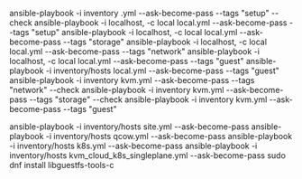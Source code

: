 ansible-playbook -i inventory .yml --ask-become-pass --tags "setup" --check 
ansible-playbook -i localhost, -c local local.yml --ask-become-pass --tags "setup"
ansible-playbook -i localhost, -c local local.yml --ask-become-pass --tags "storage"
ansible-playbook -i localhost, -c local local.yml --ask-become-pass --tags "network"
ansible-playbook -i localhost, -c local local.yml --ask-become-pass --tags "guest"
ansible-playbook -i inventory/hosts local.yml --ask-become-pass --tags "guest"
ansible-playbook -i inventory kvm.yml --ask-become-pass --tags "network" --check
ansible-playbook -i inventory kvm.yml --ask-become-pass --tags "storage" --check
ansible-playbook -i inventory kvm.yml --ask-become-pass --tags "guest"

ansible-playbook -i inventory/hosts site.yml --ask-become-pass
ansible-playbook -i inventory/hosts qcow.yml --ask-become-pass
ansible-playbook -i inventory/hosts k8s.yml --ask-become-pass
ansible-playbook -i inventory/hosts kvm_cloud_k8s_singleplane.yml --ask-become-pass
sudo dnf install libguestfs-tools-c
